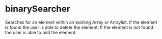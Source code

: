 # binarySearcher
Searches for an element within an existing Array or Arraylist. If the element is found the user is able to delete the element. If the element is not found the user is able to add the element.
